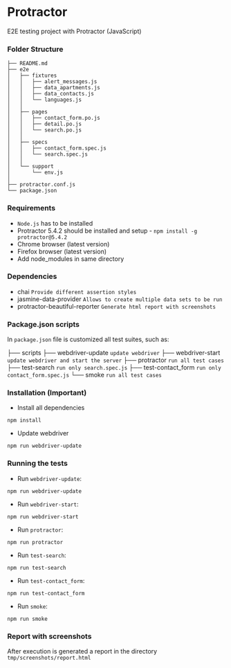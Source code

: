 # Protractor 

E2E testing project with Protractor (JavaScript)


### Folder Structure
```
├── README.md
├── e2e
│   ├── fixtures
│   │   ├── alert_messages.js
│   │   ├── data_apartments.js
│   │   ├── data_contacts.js
│   │   └── languages.js
│   │
│   ├── pages
│   │   ├── contact_form.po.js
│   │   ├── detail.po.js
│   │   └── search.po.js
│   │
│   ├── specs
│   │   ├── contact_form.spec.js
│   │   └── search.spec.js
│   │
│   └── support
│       └── env.js
│
├── protractor.conf.js
└── package.json
```


### Requirements

- `Node.js` has to be installed
- Protractor 5.4.2 should be installed and setup - `npm install -g protractor@5.4.2`
- Chrome browser (latest version)
- Firefox browser (latest version)
- Add node_modules in same directory


### Dependencies

- chai `Provide different assertion styles`
- jasmine-data-provider `Allows to create multiple data sets to be run`
- protractor-beautiful-reporter `Generate html report with screenshots`


### Package.json scripts

In `package.json` file is customized all test suites, such as:

├── scripts
    ├── webdriver-update `update webdriver`
    ├── webdriver-start `update webdriver and start the server`
    ├── protractor `run all test cases`
    ├── test-search `run only search.spec.js`
    ├── test-contact_form `run only contact_form.spec.js`
    └── smoke `run all test cases`


### Installation (Important)

- Install all dependencies
```
npm install
```

- Update webdriver
```
npm run webdriver-update
```


### Running the tests

- Run `webdriver-update`:
```
npm run webdriver-update
```

- Run `webdriver-start`:
```
npm run webdriver-start
```

- Run `protractor`:
```
npm run protractor
```

- Run `test-search`:
```
npm run test-search
```

- Run `test-contact_form`:
```
npm run test-contact_form
```

- Run `smoke`:
```
npm run smoke
```


### Report with screenshots
After execution is generated a report in the directory `tmp/screenshots/report.html`